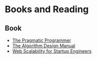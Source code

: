 # Books and Reading

## Book
  - [The Pragmatic Programmer](https://pragprog.com/titles/tpp20/the-pragmatic-programmer-20th-anniversary-edition/)
  - [The Algorithm Design Manual](https://www.algorist.com/)
  - [Web Scalability for Startup Engineers](https://www.goodreads.com/en/book/show/23615147-web-scalability-for-startup-engineers)
